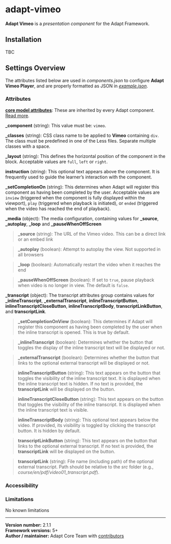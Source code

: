 # adapt-vimeo

**Adapt Vimeo** is a *presentation component* for the Adapt Framework.

## Installation

TBC

## Settings Overview

The attributes listed below are used in *components.json* to configure **Adapt Vimeo Player**, and are properly formatted as JSON in [*example.json*](https://github.com/adaptlearning/adapt-vimeo/example.json).

### Attributes

[**core model attributes**](https://github.com/adaptlearning/adapt_framework/wiki/Core-model-attributes): These are inherited by every Adapt component. [Read more](https://github.com/adaptlearning/adapt_framework/wiki/Core-model-attributes).

**_component** (string): This value must be: `vimeo`.

**_classes** (string): CSS class name to be applied to **Vimeo** containing `div`. The class must be predefined in one of the Less files. Separate multiple classes with a space.

**_layout** (string): This defines the horizontal position of the component in the block. Acceptable values are `full`, `left` or `right`.

**instruction** (string): This optional text appears above the component. It is frequently used to
guide the learner’s interaction with the component.

**_setCompletionOn** (string): This determines when Adapt will register this component as having been completed by the user. Acceptable values are `inview` (triggered when the component is fully displayed within the viewport), `play` (triggered when playback is initiated), or `ended` (triggered when the video has reached the end of playback). 


**_media** (object): The media configuration, containing values for **_source**, **_autoplay**, **_loop** and **_pauseWhenOffScreen**

>**_source** (string): The URL of the Vimeo video. This can be a direct link or an embed link

>**_autoplay** (boolean): Attempt to autoplay the view. Not supported in all browsers

>**_loop** (boolean): Automatically restart the video when it reaches the end

>**_pauseWhenOffScreen** (boolean): If set to `true`, pause playback when video is no longer in view. The default is `false`.


**_transcript** (object):  The transcript attributes group contains values for **_inlineTranscript**, **_externalTranscript**, **inlineTranscriptButton**, **inlineTranscriptCloseButton**, **inlineTranscriptBody**, **transcriptLinkButton**, and **transcriptLink**.

>**_setCompletionOnView** (boolean): This determines if Adapt will register this component as having been completed by the user when the inline transcript is opened. This is true by default.

>**_inlineTranscript** (boolean): Determines whether the button that toggles the display of the inline transcript text will be displayed or not. 

>**_externalTranscript** (boolean): Determines whether the button that links to the optional external transcript will be displayed or not.

>**inlineTranscriptButton** (string): This text appears on the button that toggles the visibility of the inline transcript text. It is displayed when the inline transcript text is hidden. If no text is provided, the **transcriptLink** will be displayed on the button.

>**inlineTranscriptCloseButton** (string): This text appears on the button that toggles the visibility of the inline transcript. It is displayed when the inline transcript text is visible. 

>**inlineTranscriptBody** (string): This optional text appears below the video. If provided, its visibility is toggled by clicking the transcript button. It is hidden by default.

>**transcriptLinkButton** (string): This text appears on the button that links to the optional external transcript. If no text is provided, the **transcriptLink** will be displayed on the button.

>**transcriptLink** (string): File name (including path) of the optional external transcript. Path should be relative to the *src* folder (e.g., *course/en/pdf/video01_transcript.pdf*).  


### Accessibility

### Limitations

No known limitations

----------------------------
**Version number:** 2.1.1  
**Framework versions:** 5+  
**Author / maintainer:** Adapt Core Team with [contributors](https://github.com/adaptlearning/adapt-vimeo/graphs/contributors)  
